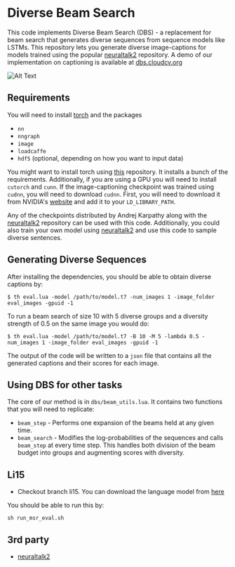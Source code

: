 # Diverse Beam Search
This code implements Diverse Beam Search (DBS) - a replacement for beam search that generates diverse sequences from sequence models like LSTMs. This repository lets you generate diverse image-captions for models trained using the popular [neuraltalk2][1] repository. A demo of our implementation on captioning is available at [dbs.cloudcv.org](http://dbs.cloudcv.org/)

![Alt Text](https://s22.postimg.org/hoor3ricx/db_cover_2_1.png)
## Requirements
You will need to install [torch](http://torch.ch/) and the packages 
- `nn`
- `nngraph`
- `image`
- `loadcaffe` 
- `hdf5` (optional, depending on how you want to input data)

You might want to install torch using [this](https://github.com/torch/distro) repository. It installs a bunch of the requirements. 
Additionally, if you are using a GPU you will need to install `cutorch` and `cunn`. If the image-captioning checkpoint was trained using `cudnn`, you will need to download `cudnn`. First, you will need to download it from NVIDIA's [website](https://developer.nvidia.com/cudnn) and add it to your `LD_LIBRARY_PATH`. 

Any of the checkpoints distributed by Andrej Karpathy along with the [neuraltalk2][1] repository can be used with this code. Additionally, you could also train your own model using [neuraltalk2][1] and use this code to sample diverse sentences. 

## Generating Diverse Sequences
After installing the dependencies, you should be able to obtain diverse captions by: 
```
$ th eval.lua -model /path/to/model.t7 -num_images 1 -image_folder eval_images -gpuid -1
```
To run a beam search of size 10 with 5 diverse groups and a diversity strength of 0.5 on the same image you would do: 
```
$ th eval.lua -model /path/to/model.t7 -B 10 -M 5 -lambda 0.5 -num_images 1 -image_folder eval_images -gpuid -1
```
The output of the code will be written to a `json` file that contains all the generated captions and their scores for each image.

## Using DBS for other tasks
The core of our method is in `dbs/beam_utils.lua`. It contains two functions that you will need to replicate:
- `beam_step` - Performs one expansion of the beams held at any given time. 
- `beam_search` - Modifies the log-probabilities of the sequences and calls `beam_step` at every time step. This handles both division of the beam budget into groups and augmenting scores with diversity.

## Li15
- Checkout branch li15. You can download the language model from [here](https://filebox.ece.vt.edu/~ram21/dbs/language_model.t7) 

You should be able to run this by:
```
sh run_msr_eval.sh
```

## 3rd party
- [neuraltalk2][1]

[1]: https://github.com/karpathy/neuraltalk2
